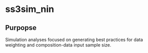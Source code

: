 # ss3sim_nin

## Purpopse
Simulation analyses focused on generating best practices for data weighting and composition-data input sample size.
